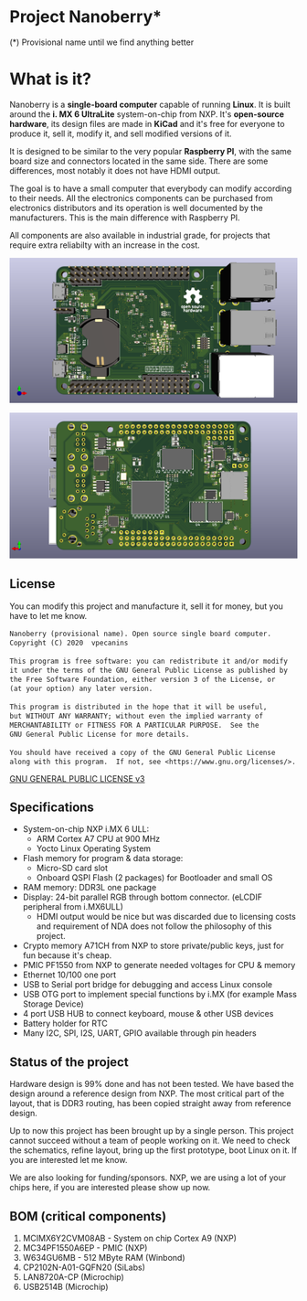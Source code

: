 # Project Nanoberry*
(*) Provisional name until we find anything better

# What is it?
Nanoberry is a **single-board computer** capable of running **Linux**. It is built around the **i. MX 6 UltraLite** system-on-chip from NXP. It's **open-source hardware**, its design files are made in **KiCad** and it's free for everyone to produce it, sell it, modify it, and sell modified versions of it.

It is designed to be similar to the very popular **Raspberry PI**, with the same board size and connectors located in the same side. There are some differences, most notably it does not have HDMI output.

The goal is to have a small computer that everybody can modify according to their needs. All the electronics components can be purchased from electronics distributors and its operation is well documented by the manufacturers. This is the main difference with Raspberry PI.

All components are also available in industrial grade, for projects that require extra reliabilty with an increase in the cost. 

![3d model front](nano-top.png)

![3d model bottom](nano-bottom.png)

## License

You can modify this project and manufacture it, sell it for money, but you have to let me know.

    Nanoberry (provisional name). Open source single board computer.
    Copyright (C) 2020  vpecanins

    This program is free software: you can redistribute it and/or modify
    it under the terms of the GNU General Public License as published by
    the Free Software Foundation, either version 3 of the License, or
    (at your option) any later version.

    This program is distributed in the hope that it will be useful,
    but WITHOUT ANY WARRANTY; without even the implied warranty of
    MERCHANTABILITY or FITNESS FOR A PARTICULAR PURPOSE.  See the
    GNU General Public License for more details.

    You should have received a copy of the GNU General Public License
    along with this program.  If not, see <https://www.gnu.org/licenses/>.

 [GNU GENERAL PUBLIC LICENSE v3](https://www.gnu.org/licenses/gpl-3.0.en.html)

## Specifications

 - System-on-chip NXP i.MX 6 ULL:
	 - ARM Cortex A7 CPU at 900 MHz
	 - Yocto Linux Operating System
 - Flash memory for program & data storage:
	 - Micro-SD card slot
	 - Onboard QSPI Flash (2 packages) for Bootloader and small OS
 - RAM memory: DDR3L one package
 - Display: 24-bit parallel RGB through bottom connector. (eLCDIF peripheral from i.MX6ULL)
	 - HDMI output would be nice but was discarded due to licensing costs and requirement of NDA does not follow the philosophy of this project.
 - Crypto memory A71CH from NXP to store private/public keys, just for fun because it's cheap.
 - PMIC PF1550 from NXP to generate needed voltages for CPU & memory
 - Ethernet 10/100 one port
 - USB to Serial port bridge for debugging and access Linux console
 - USB OTG port to implement special functions by i.MX (for example Mass Storage Device)
 - 4 port USB HUB to connect keyboard, mouse & other USB devices
 - Battery holder for RTC
 - Many I2C, SPI, I2S, UART, GPIO available through pin headers

## Status of the project

Hardware design is 99% done and has not been tested. We have based the design around a reference design from NXP. The most critical part of the layout, that is DDR3 routing, has been copied straight away from reference design.

Up to now this project has been brought up by a single person. This project cannot succeed without a team of people working on it. We need to check the schematics, refine layout, bring up the first prototype, boot Linux on it. If you are interested let me know.

We are also looking for funding/sponsors. NXP, we are using a lot of your chips here, if you are interested please show up now.

## BOM (critical components)

 1. MCIMX6Y2CVM08AB - System on chip Cortex A9 (NXP)
 2. MC34PF1550A6EP - PMIC (NXP)
 3. W634GU6MB - 512 MByte RAM (Winbond)
 4. CP2102N-A01-GQFN20 (SiLabs)
 5. LAN8720A-CP (Microchip)
 6. USB2514B (Microchip)


